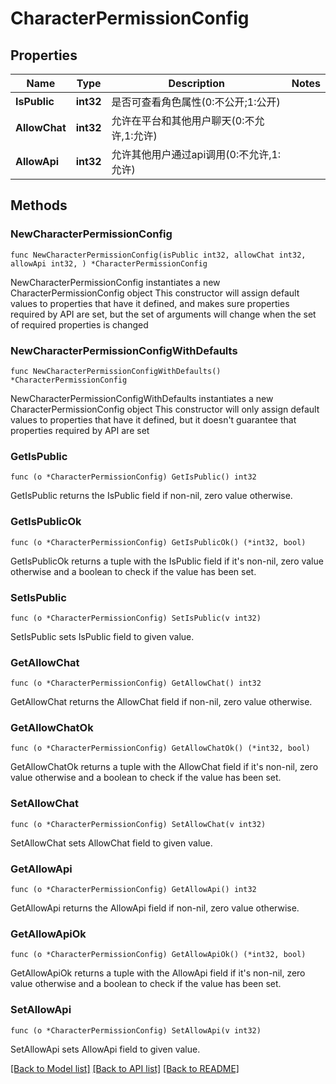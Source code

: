 # CharacterPermissionConfig

## Properties

Name | Type | Description | Notes
------------ | ------------- | ------------- | -------------
**IsPublic** | **int32** | 是否可查看角色属性(0:不公开;1:公开) | 
**AllowChat** | **int32** | 允许在平台和其他用户聊天(0:不允许,1:允许) | 
**AllowApi** | **int32** | 允许其他用户通过api调用(0:不允许,1:允许) | 

## Methods

### NewCharacterPermissionConfig

`func NewCharacterPermissionConfig(isPublic int32, allowChat int32, allowApi int32, ) *CharacterPermissionConfig`

NewCharacterPermissionConfig instantiates a new CharacterPermissionConfig object
This constructor will assign default values to properties that have it defined,
and makes sure properties required by API are set, but the set of arguments
will change when the set of required properties is changed

### NewCharacterPermissionConfigWithDefaults

`func NewCharacterPermissionConfigWithDefaults() *CharacterPermissionConfig`

NewCharacterPermissionConfigWithDefaults instantiates a new CharacterPermissionConfig object
This constructor will only assign default values to properties that have it defined,
but it doesn't guarantee that properties required by API are set

### GetIsPublic

`func (o *CharacterPermissionConfig) GetIsPublic() int32`

GetIsPublic returns the IsPublic field if non-nil, zero value otherwise.

### GetIsPublicOk

`func (o *CharacterPermissionConfig) GetIsPublicOk() (*int32, bool)`

GetIsPublicOk returns a tuple with the IsPublic field if it's non-nil, zero value otherwise
and a boolean to check if the value has been set.

### SetIsPublic

`func (o *CharacterPermissionConfig) SetIsPublic(v int32)`

SetIsPublic sets IsPublic field to given value.


### GetAllowChat

`func (o *CharacterPermissionConfig) GetAllowChat() int32`

GetAllowChat returns the AllowChat field if non-nil, zero value otherwise.

### GetAllowChatOk

`func (o *CharacterPermissionConfig) GetAllowChatOk() (*int32, bool)`

GetAllowChatOk returns a tuple with the AllowChat field if it's non-nil, zero value otherwise
and a boolean to check if the value has been set.

### SetAllowChat

`func (o *CharacterPermissionConfig) SetAllowChat(v int32)`

SetAllowChat sets AllowChat field to given value.


### GetAllowApi

`func (o *CharacterPermissionConfig) GetAllowApi() int32`

GetAllowApi returns the AllowApi field if non-nil, zero value otherwise.

### GetAllowApiOk

`func (o *CharacterPermissionConfig) GetAllowApiOk() (*int32, bool)`

GetAllowApiOk returns a tuple with the AllowApi field if it's non-nil, zero value otherwise
and a boolean to check if the value has been set.

### SetAllowApi

`func (o *CharacterPermissionConfig) SetAllowApi(v int32)`

SetAllowApi sets AllowApi field to given value.



[[Back to Model list]](../README.md#documentation-for-models) [[Back to API list]](../README.md#documentation-for-api-endpoints) [[Back to README]](../README.md)


